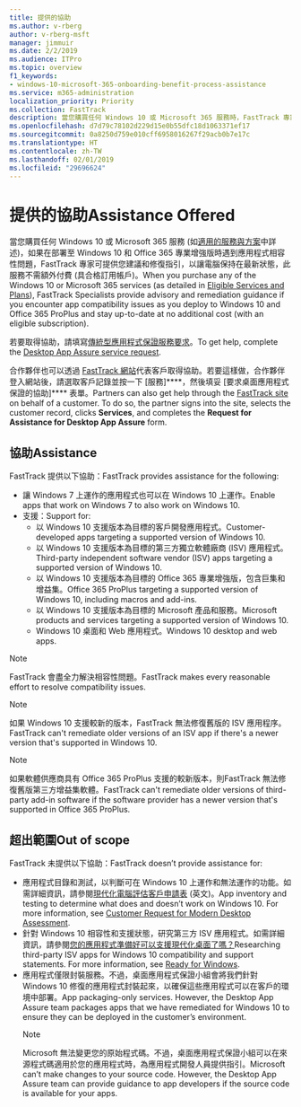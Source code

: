 ```yaml
---
title: 提供的協助
ms.author: v-rberg
author: v-rberg-msft
manager: jimmuir
ms.date: 2/2/2019
ms.audience: ITPro
ms.topic: overview
f1_keywords:
- windows-10-microsoft-365-onboarding-benefit-process-assistance
ms.service: m365-administration
localization_priority: Priority
ms.collection: FastTrack
description: 當您購買任何 Windows 10 或 Microsoft 365 服務時，FastTrack 專家會提供部署至 Windows 10 和 Office 365 專業增強版的建議和修復指引，並且讓您保持在最新狀態而不需額外成本 (具有合格訂用帳戶)。
ms.openlocfilehash: d7d79c78102d229d15e0b55dfc18d1063371ef17
ms.sourcegitcommit: 0a8250d759e010cff6958016267f29acb0b7e17c
ms.translationtype: HT
ms.contentlocale: zh-TW
ms.lasthandoff: 02/01/2019
ms.locfileid: "29696624"
---
```

# <a name="assistance-offered"></a><span data-ttu-id="18589-103">提供的協助</span><span class="sxs-lookup"><span data-stu-id="18589-103">Assistance Offered</span></span>  

<span data-ttu-id="18589-104">當您購買任何 Windows 10 或 Microsoft 365 服務 (如[適用的服務與方案](M365-eligible-services-and-plans.md)中詳述)，如果在部署至 Windows 10 和 Office 365 專業增強版時遇到應用程式相容性問題，FastTrack 專家可提供您建議和修復指引，以讓電腦保持在最新狀態，此服務不需額外付費 (具合格訂用帳戶)。</span><span class="sxs-lookup"><span data-stu-id="18589-104">When you purchase any of the Windows 10 or Microsoft 365 services (as detailed in [Eligible Services and Plans](M365-eligible-services-and-plans.md)), FastTrack Specialists provide advisory and remediation guidance if you encounter app compatibility issues as you deploy to Windows 10 and Office 365 ProPlus and stay up-to-date at no additional cost (with an eligible subscription).</span></span>

<span data-ttu-id="18589-105">若要取得協助，請填寫[傳統型應用程式保證服務要求](https://go.microsoft.com/fwlink/?linkid=2022721)。</span><span class="sxs-lookup"><span data-stu-id="18589-105">To get help, complete the [Desktop App Assure service request](https://go.microsoft.com/fwlink/?linkid=2022721).</span></span>

<span data-ttu-id="18589-p101">合作夥伴也可以透過 [FastTrack 網站](https://go.microsoft.com/fwlink/?linkid=780698)代表客戶取得協助。若要這樣做，合作夥伴登入網站後，請選取客戶記錄並按一下 [服務]\*\*\*\*，然後填妥 [要求桌面應用程式保證的協助]\*\*\*\* 表單。</span><span class="sxs-lookup"><span data-stu-id="18589-p101">Partners can also get help through the [FastTrack site](https://go.microsoft.com/fwlink/?linkid=780698) on behalf of a customer. To do so, the partner signs into the site, selects the customer record, clicks **Services**, and completes the **Request for Assistance for Desktop App Assure** form.</span></span>

## <a name="assistance"></a><span data-ttu-id="18589-108">協助</span><span class="sxs-lookup"><span data-stu-id="18589-108">Assistance</span></span>

<span data-ttu-id="18589-109">FastTrack 提供以下協助：</span><span class="sxs-lookup"><span data-stu-id="18589-109">FastTrack provides assistance for the following:</span></span>
- <span data-ttu-id="18589-110">讓 Windows 7 上運作的應用程式也可以在 Windows 10 上運作。</span><span class="sxs-lookup"><span data-stu-id="18589-110">Enable apps that work on Windows 7 to also work on Windows 10.</span></span>
- <span data-ttu-id="18589-111">支援：</span><span class="sxs-lookup"><span data-stu-id="18589-111">Support for:</span></span>
    - <span data-ttu-id="18589-112">以 Windows 10 支援版本為目標的客戶開發應用程式。</span><span class="sxs-lookup"><span data-stu-id="18589-112">Customer-developed apps targeting a supported version of Windows 10.</span></span>
    - <span data-ttu-id="18589-113">以 Windows 10 支援版本為目標的第三方獨立軟體廠商 (ISV) 應用程式。</span><span class="sxs-lookup"><span data-stu-id="18589-113">Third-party independent software vendor (ISV) apps targeting a supported version of Windows 10.</span></span>
    - <span data-ttu-id="18589-114">以 Windows 10 支援版本為目標的 Office 365 專業增強版，包含巨集和增益集。</span><span class="sxs-lookup"><span data-stu-id="18589-114">Office 365 ProPlus targeting a supported version of Windows 10, including macros and add-ins.</span></span>
    - <span data-ttu-id="18589-115">以 Windows 10 支援版本為目標的 Microsoft 產品和服務。</span><span class="sxs-lookup"><span data-stu-id="18589-115">Microsoft products and services targeting a supported version of Windows 10.</span></span>
    - <span data-ttu-id="18589-116">Windows 10 桌面和 Web 應用程式。</span><span class="sxs-lookup"><span data-stu-id="18589-116">Windows 10 desktop and web apps.</span></span>
> [!NOTE]
> <span data-ttu-id="18589-117">FastTrack 會盡全力解決相容性問題。</span><span class="sxs-lookup"><span data-stu-id="18589-117">FastTrack makes every reasonable effort to resolve compatibility issues.</span></span> 

> [!NOTE]
> <span data-ttu-id="18589-118">如果 Windows 10 支援較新的版本，FastTrack 無法修復舊版的 ISV 應用程序。</span><span class="sxs-lookup"><span data-stu-id="18589-118">FastTrack can't remediate older versions of an ISV app if there's a newer version that's supported in Windows 10.</span></span>

> [!NOTE]
> <span data-ttu-id="18589-119">如果軟體供應商具有 Office 365 ProPlus 支援的較新版本，則FastTrack 無法修復舊版第三方增益集軟體。</span><span class="sxs-lookup"><span data-stu-id="18589-119">FastTrack can't remediate older versions of third-party add-in software if the software provider has a newer version that's supported in Office 365 ProPlus.</span></span>

## <a name="out-of-scope"></a><span data-ttu-id="18589-120">超出範圍</span><span class="sxs-lookup"><span data-stu-id="18589-120">Out of scope</span></span>

<span data-ttu-id="18589-121">FastTrack 未提供以下協助：</span><span class="sxs-lookup"><span data-stu-id="18589-121">FastTrack doesn’t provide assistance for:</span></span>
- <span data-ttu-id="18589-p102">應用程式目錄和測試，以判斷可在 Windows 10 上運作和無法運作的功能。如需詳細資訊，請參閱[現代化電腦評估客戶申請表](https://go.microsoft.com/fwlink/?linkid=2053818) (英文)。</span><span class="sxs-lookup"><span data-stu-id="18589-p102">App inventory and testing to determine what does and doesn’t work on Windows 10. For more information, see [Customer Request for Modern Desktop Assessment](https://go.microsoft.com/fwlink/?linkid=2053818).</span></span>
- <span data-ttu-id="18589-p103">針對 Windows 10 相容性和支援狀態，研究第三方 ISV 應用程式。如需詳細資訊，請參閱[您的應用程式準備好可以支援現代化桌面了嗎？](https://go.microsoft.com/fwlink/?linkid=2054580)</span><span class="sxs-lookup"><span data-stu-id="18589-p103">Researching third-party ISV apps for Windows 10 compatibility and support statements. For more information, see [Ready for Windows](https://go.microsoft.com/fwlink/?linkid=2054580).</span></span>
- <span data-ttu-id="18589-p104">應用程式僅限封裝服務。不過，桌面應用程式保證小組會將我們針對 Windows 10 修復的應用程式封裝起來，以確保這些應用程式可以在客戶的環境中部署。</span><span class="sxs-lookup"><span data-stu-id="18589-p104">App packaging-only services. However, the Desktop App Assure team packages apps that we have remediated for Windows 10 to ensure they can be deployed in the customer’s environment.</span></span>
    > [!NOTE]
    > <span data-ttu-id="18589-p105">Microsoft 無法變更您的原始程式碼。不過，桌面應用程式保證小組可以在來源程式碼適用於您的應用程式時，為應用程式開發人員提供指引。</span><span class="sxs-lookup"><span data-stu-id="18589-p105">Microsoft can’t make changes to your source code. However, the Desktop App Assure team can provide guidance to app developers if the source code is available for your apps.</span></span>


